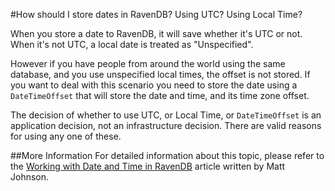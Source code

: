 #How should I store dates in RavenDB? Using UTC? Using Local Time?

When you store a date to RavenDB, it will save whether it's UTC or not.  When it's not UTC, a local date is treated as "Unspecified".
  
However if you have people from around the world using the same database, and you use unspecified local times, the offset is not stored. If you want to deal with this scenario you need to store the date using a `DateTimeOffset` that will store the date and time, and its time zone offset.

The decision of whether to use UTC, or Local Time, or `DateTimeOffset` is an application decision, not an infrastructure decision.  There are valid reasons for using any one of these.

##More Information
For detailed information about this topic, please refer to the [Working with Date and Time in RavenDB](http://codeofmatt.com/2015/01/25/date-and-time-in-ravendb/) article written by Matt Johnson.